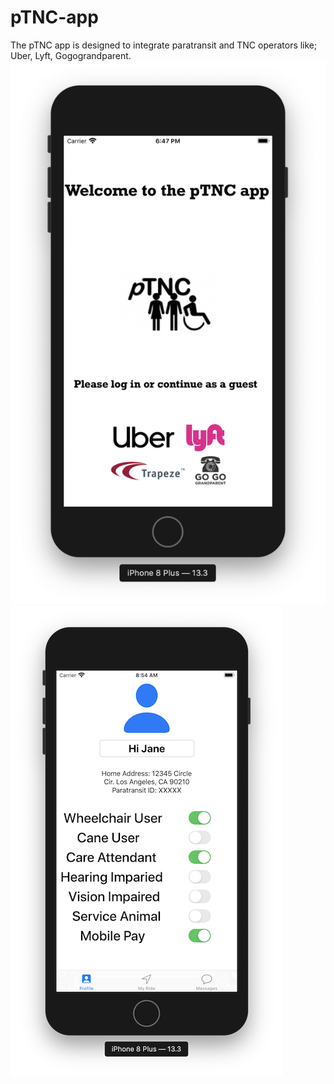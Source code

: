 # pTNC-app
The pTNC app is designed to integrate paratransit and TNC operators like; Uber, Lyft, Gogograndparent. 
![](Images/ptnc.png)
![](Images/profile.png) 
